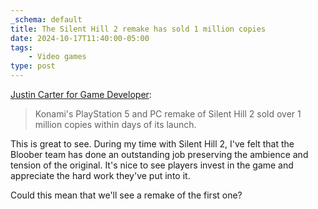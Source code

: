 ```yaml
---
_schema: default
title: The Silent Hill 2 remake has sold 1 million copies
date: 2024-10-17T11:40:00-05:00
tags:
    - Video games
type: post
---
```

[Justin Carter for Game Developer](https://www.gamedeveloper.com/business/silent-hill-2-remake-sells-over-1-million-copies-within-launch-week):

> Konami's PlayStation 5 and PC remake of Silent Hill 2 sold over 1 million copies within days of its launch.

This is great to see. During my time with Silent Hill 2, I've felt that the Bloober team has done an outstanding job preserving the ambience and tension of the original. It's nice to see players invest in the game and appreciate the hard work they've put into it.

Could this mean that we'll see a remake of the first one?